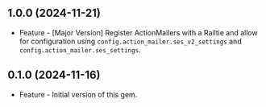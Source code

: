 1.0.0 (2024-11-21)
------------------

* Feature - [Major Version] Register ActionMailers with a Railtie and allow for configuration using `config.action_mailer.ses_v2_settings` and `config.action_mailer.ses_settings`.

0.1.0 (2024-11-16)
------------------

* Feature - Initial version of this gem.
